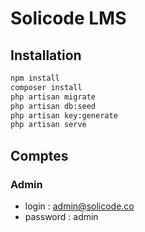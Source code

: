 # Solicode LMS

## Installation 

````bash
npm install
composer install
php artisan migrate
php artisan db:seed
php artisan key:generate
php artisan serve
````

## Comptes 

### Admin 

- login : admin@solicode.co
- password : admin
